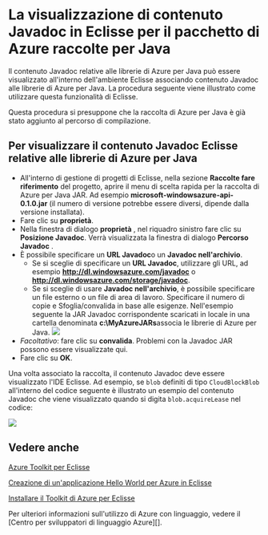 <properties
    pageTitle="La visualizzazione di contenuto Javadoc in Eclisse per il pacchetto di Azure raccolte per Java"
    description="Informazioni su come visualizzare il contenuto Javadoc relative alle librerie di Azure Eclisse."
    services=""
    documentationCenter="java"
    authors="rmcmurray"
    manager="wpickett"
    editor=""/>

<tags
    ms.service="multiple"
    ms.workload="na"
    ms.tgt_pltfrm="multiple"
    ms.devlang="Java"
    ms.topic="article"
    ms.date="08/11/2016" 
    ms.author="robmcm"/>

<!-- Legacy MSDN URL = https://msdn.microsoft.com/library/azure/hh698319.aspx -->

# <a name="displaying-javadoc-content-in-eclipse-for-the-azure-libraries-package-for-java"></a>La visualizzazione di contenuto Javadoc in Eclisse per il pacchetto di Azure raccolte per Java #

Il contenuto Javadoc relative alle librerie di Azure per Java può essere visualizzato all'interno dell'ambiente Eclisse associando contenuto Javadoc alle librerie di Azure per Java. La procedura seguente viene illustrato come utilizzare questa funzionalità di Eclisse.

Questa procedura si presuppone che la raccolta di Azure per Java è già stato aggiunto al percorso di compilazione.

## <a name="to-display-javadoc-content-in-eclipse-for-the-azure-libraries-for-java"></a>Per visualizzare il contenuto Javadoc Eclisse relative alle librerie di Azure per Java ##

* All'interno di gestione di progetti di Eclisse, nella sezione **Raccolte fare riferimento** del progetto, aprire il menu di scelta rapida per la raccolta di Azure per Java JAR. Ad esempio **microsoft-windowsazure-api-0.1.0.jar** (il numero di versione potrebbe essere diversi, dipende dalla versione installata).
* Fare clic su **proprietà**.
* Nella finestra di dialogo **proprietà** , nel riquadro sinistro fare clic su **Posizione Javadoc**. Verrà visualizzata la finestra di dialogo **Percorso Javadoc** .
* È possibile specificare un **URL Javadoc**o un **Javadoc nell'archivio**.
    * Se si sceglie di specificare un **URL Javadoc**, utilizzare gli URL, ad esempio **http://dl.windowsazure.com/javadoc** o **http://dl.windowsazure.com/storage/javadoc**.
    * Se si sceglie di usare **Javadoc nell'archivio**, è possibile specificare un file esterno o un file di area di lavoro.
    Specificare il numero di copie e Sfoglia/convalida in base alle esigenze. Nell'esempio seguente la JAR Javadoc corrispondente scaricati in locale in una cartella denominata **c:\MyAzureJARs**associa le librerie di Azure per Java.
    ![][ic553487]
* *Facoltativo*: fare clic su **convalida**. Problemi con la Javadoc JAR possono essere visualizzate qui.
* Fare clic su **OK**.

Una volta associato la raccolta, il contenuto Javadoc deve essere visualizzato l'IDE Eclisse. Ad esempio, se `blob` definiti di tipo `CloudBlockBlob` all'interno del codice seguente è illustrato un esempio del contenuto Javadoc che viene visualizzato quando si digita `blob.acquireLease` nel codice:

![][ic553488]

## <a name="see-also"></a>Vedere anche ##

[Azure Toolkit per Eclisse][]

[Creazione di un'applicazione Hello World per Azure in Eclisse][]

[Installare il Toolkit di Azure per Eclisse][] 

Per ulteriori informazioni sull'utilizzo di Azure con linguaggio, vedere il [Centro per sviluppatori di linguaggio Azure][].

<!-- URL List -->

[Centro per sviluppatori di Azure Java]: http://go.microsoft.com/fwlink/?LinkID=699547
[Azure Toolkit per Eclisse]: http://go.microsoft.com/fwlink/?LinkID=699529
[Creazione di un'applicazione Hello World per Azure in Eclisse]: http://go.microsoft.com/fwlink/?LinkID=699533
[Installare il Toolkit di Azure per Eclisse]: http://go.microsoft.com/fwlink/?LinkId=699546

<!-- IMG List -->

[ic553487]: ./media/azure-toolkit-for-eclipse-displaying-javadoc-content-for-azure-libraries/ic553487.png
[ic553488]: ./media/azure-toolkit-for-eclipse-displaying-javadoc-content-for-azure-libraries/ic553488.png